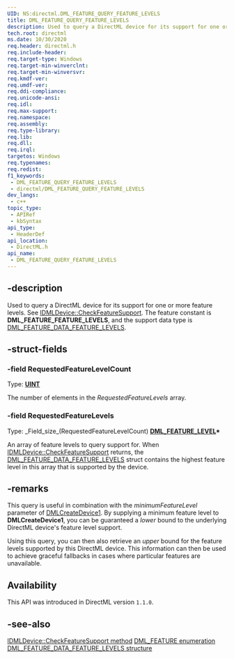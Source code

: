 ```yaml
---
UID: NS:directml.DML_FEATURE_QUERY_FEATURE_LEVELS
title: DML_FEATURE_QUERY_FEATURE_LEVELS
description: Used to query a DirectML device for its support for one or more feature levels.
tech.root: directml
ms.date: 10/30/2020
req.header: directml.h
req.include-header: 
req.target-type: Windows
req.target-min-winverclnt: 
req.target-min-winversvr: 
req.kmdf-ver: 
req.umdf-ver: 
req.ddi-compliance: 
req.unicode-ansi: 
req.idl: 
req.max-support: 
req.namespace: 
req.assembly: 
req.type-library: 
req.lib: 
req.dll: 
req.irql: 
targetos: Windows
req.typenames: 
req.redist: 
f1_keywords:
 - DML_FEATURE_QUERY_FEATURE_LEVELS
 - directml/DML_FEATURE_QUERY_FEATURE_LEVELS
dev_langs:
 - c++
topic_type:
 - APIRef
 - kbSyntax
api_type:
 - HeaderDef
api_location:
 - DirectML.h
api_name:
 - DML_FEATURE_QUERY_FEATURE_LEVELS
---
```


## -description

Used to query a DirectML device for its support for one or more feature levels. See [IDMLDevice::CheckFeatureSupport](/windows/win32/api/directml/nf-directml-idmldevice-checkfeaturesupport). The feature constant is **DML_FEATURE_FEATURE_LEVELS**, and the support data type is [DML_FEATURE_DATA_FEATURE_LEVELS](/windows/win32/api/directml/ns-directml-dml_feature_data_feature_levels).

## -struct-fields

### -field RequestedFeatureLevelCount

Type: **[UINT](/windows/desktop/WinProg/windows-data-types)**

The number of elements in the *RequestedFeatureLevels* array.

### -field RequestedFeatureLevels

Type: \_Field\_size\_(RequestedFeatureLevelCount) **[DML_FEATURE_LEVEL](/windows/win32/api/directml/ne-directml-dml_feature_level)\***

An array of feature levels to query support for. When [IDMLDevice::CheckFeatureSupport](/windows/win32/api/directml/nf-directml-idmldevice-checkfeaturesupport) returns, the [DML_FEATURE_DATA_FEATURE_LEVELS](/windows/win32/api/directml/ns-directml-dml_feature_data_feature_levels) struct contains the highest feature level in this array that is supported by the device.

## -remarks
This query is useful in combination with the *minimumFeatureLevel* parameter of [DMLCreateDevice1](/windows/win32/api/directml/nf-directml-dmlcreatedevice1). By supplying a minimum feature level to **DMLCreateDevice1**, you can be guaranteed a *lower* bound to the underlying DirectML device's feature level support.

Using this query, you can then also retrieve an *upper* bound for the feature levels supported by this DirectML device. This information can then be used to achieve graceful fallbacks in cases where particular features are unavailable.

## Availability
This API was introduced in DirectML version `1.1.0`.

## -see-also
[IDMLDevice::CheckFeatureSupport method](/windows/win32/api/directml/nf-directml-idmldevice-checkfeaturesupport)
[DML_FEATURE enumeration](/windows/win32/direct3d12/ne-directml-dml_feature)
[DML_FEATURE_DATA_FEATURE_LEVELS structure](/windows/win32/api/directml/ns-directml-dml_feature_data_feature_levels)
